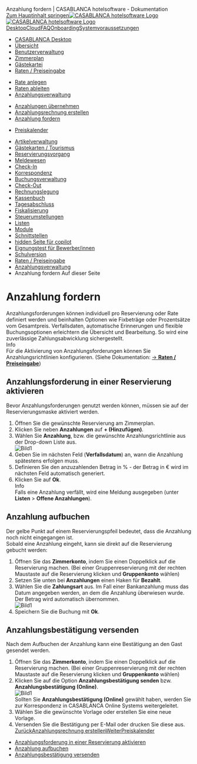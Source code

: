 Anzahlung fordern | CASABLANCA hotelsoftware - Dokumentation  
[Zum Hauptinhalt springen](https://docs.casablanca.at/desktop/raten/deposit_management/request_deposit/#__docusaurus_skipToContent_fallback)[![CASABLANCA hotelsoftware Logo](https://docs.casablanca.at/img/logo.png) ![CASABLANCA hotelsoftware Logo](https://docs.casablanca.at/img/Casablanca_LOGO_2022_neg.png)](https://docs.casablanca.at/) [Desktop](https://docs.casablanca.at/desktop/desktop/)[Cloud](https://docs.casablanca.at/cloud/cloud_systems/)[FAQ](https://docs.casablanca.at/faq)[Onboarding](https://docs.casablanca.at/onboarding/fiscalization)[Systemvoraussetzungen](https://docs.casablanca.at/system_requirements)  
* [CASABLANCA Desktop](https://docs.casablanca.at/desktop/desktop/)
* [Übersicht](https://docs.casablanca.at/desktop/interface/)
* [Benutzerverwaltung](https://docs.casablanca.at/desktop/user_management/)
* [Zimmerplan](https://docs.casablanca.at/desktop/room_plan/)
* [Gästekartei](https://docs.casablanca.at/desktop/guest_profile/)
* [Raten / Preiseingabe](https://docs.casablanca.at/desktop/raten/)
+ [Rate anlegen](https://docs.casablanca.at/desktop/raten/rates/)
+ [Raten ableiten](https://docs.casablanca.at/desktop/raten/ableitung/)
+ [Anzahlungsverwaltung](https://docs.casablanca.at/desktop/raten/deposit_management/)
- [Anzahlungen übernehmen](https://docs.casablanca.at/desktop/raten/deposit_management/park_prepayment)
- [Anzahlungsrechnung erstellen](https://docs.casablanca.at/desktop/raten/deposit_management/prepayment_invoice)
- [Anzahlung fordern](https://docs.casablanca.at/desktop/raten/deposit_management/request_deposit)
+ [Preiskalender](https://docs.casablanca.at/desktop/raten/preiskalender/)
* [Artikelverwaltung](https://docs.casablanca.at/desktop/articles/)
* [Gästekarten / Tourismus](https://docs.casablanca.at/desktop/guest_cards/)
* [Reservierungsvorgang](https://docs.casablanca.at/desktop/reservation_process/)
* [Meldewesen](https://docs.casablanca.at/desktop/registration/)
* [Check-In](https://docs.casablanca.at/desktop/check_in/)
* [Korrespondenz](https://docs.casablanca.at/desktop/correspondence/)
* [Buchungsverwaltung](https://docs.casablanca.at/desktop/account/)
* [Check-Out](https://docs.casablanca.at/desktop/check-out/)
* [Rechnungslegung](https://docs.casablanca.at/desktop/accounting/)
* [Kassenbuch](https://docs.casablanca.at/desktop/cashbook/)
* [Tagesabschluss](https://docs.casablanca.at/desktop/daily_closing/)
* [Fiskalisierung](https://docs.casablanca.at/desktop/fiscalization/)
* [Steuerumstellungen](https://docs.casablanca.at/desktop/tax_changes/)
* [Listen](https://docs.casablanca.at/desktop/lists/)
* [Module](https://docs.casablanca.at/desktop/module/)
* [Schnittstellen](https://docs.casablanca.at/desktop/interfaces/)
* [hidden Seite für copilot](https://docs.casablanca.at/desktop/hidden_copilot)
* [Eignungstest für Bewerber/innen](https://docs.casablanca.at/desktop/qualification)
* [Schulversion](https://docs.casablanca.at/desktop/schoolversion)  
* [Raten / Preiseingabe](https://docs.casablanca.at/desktop/raten/)
* [Anzahlungsverwaltung](https://docs.casablanca.at/desktop/raten/deposit_management/)
* Anzahlung fordern
Auf dieser Seite

# Anzahlung fordern  
Anzahlungsforderungen können individuell pro Reservierung oder Rate definiert werden und beinhalten Optionen wie Fixbeträge oder Prozentsätze vom Gesamtpreis. Verfallsdaten, automatische Erinnerungen und flexible Buchungsoptionen erleichtern die Übersicht und Bearbeitung. So wird eine zuverlässige Zahlungsabwicklung sichergestellt.  
Info  
Für die Aktivierung von Anzahlungsforderungen können Sie Anzahlungsrichtlinien konfigurieren. (Siehe Dokumentation: [-> **Raten / Preiseingabe**](https://docs.casablanca.at/desktop/raten/rates/advance))

## Anzahlungsforderung in einer Reservierung aktivieren[](https://docs.casablanca.at/desktop/raten/deposit_management/request_deposit/#anzahlungsforderung-in-einer-reservierung-aktivieren "Direkter Link zu Anzahlungsforderung in einer Reservierung aktivieren")  
Bevor Anzahlungsforderungen genutzt werden können, müssen sie auf der Reservierungsmaske aktiviert werden.  
1. Öffnen Sie die gewünschte Reservierung am Zimmerplan.
2. Klicken Sie neben **Anzahlungen** auf **+ (Hinzufügen)**.
3. Wählen Sie **Anzahlung**, bzw. die gewünschte Anzahlungsrichtlinie aus der Drop-down Liste aus.  
![Bild1](https://docs.casablanca.at/assets/images/anzahlungsforderung-fcec3d33d9387dd10cf64e9df6f8ccd2.png "Anzahlungsforderung")  
4. Geben Sie im nächsten Feld (**Verfallsdatum**) an, wann die Anzahlung spätestens erfolgen muss.
5. Definieren Sie den anzuzahlenden Betrag in % - der Betrag in € wird im nächsten Feld automatisch generiert.
6. Klicken Sie auf **Ok**.  
Info  
Falls eine Anzahlung verfällt, wird eine Meldung ausgegeben (unter **Listen** > **Offene Anzahlungen**).

## Anzahlung aufbuchen[](https://docs.casablanca.at/desktop/raten/deposit_management/request_deposit/#anzahlung-aufbuchen "Direkter Link zu Anzahlung aufbuchen")  
Der gelbe Punkt auf einem Reservierungspfeil bedeutet, dass die Anzahlung noch nicht eingegangen ist.  
Sobald eine Anzahlung eingeht, kann sie direkt auf die Reservierung gebucht werden:  
1. Öffnen Sie das **Zimmerkonto**, indem Sie einen Doppelklick auf die Reservierung machen. (Bei einer Gruppenreservierung mit der rechten Maustaste auf die Reservierung klicken und **Gruppenkonto** wählen)
2. Setzen Sie unten bei **Anzahlungen** einen Haken für **Bezahlt**.
3. Wählen Sie die **Zahlungsart** aus. Im Fall einer Bankanzahlung muss das Datum angegeben werden, an dem die Anzahlung überwiesen wurde. Der Betrag wird automatisch übernommen.  
![Bild1](https://docs.casablanca.at/assets/images/anzahlung_bezahlt-4b11e1e018036dec7803cee2405ab8ed.png "Anzahlung bezahlt")  
4. Speichern Sie die Buchung mit **Ok**.

## Anzahlungsbestätigung versenden[](https://docs.casablanca.at/desktop/raten/deposit_management/request_deposit/#anzahlungsbestätigung-versenden "Direkter Link zu Anzahlungsbestätigung versenden")  
Nach dem Aufbuchen der Anzahlung kann eine Bestätigung an den Gast gesendet werden.  
1. Öffnen Sie das **Zimmerkonto**, indem Sie einen Doppelklick auf die Reservierung machen. (Bei einer Gruppenreservierung mit der rechten Maustaste auf die Reservierung klicken und **Gruppenkonto** wählen)
2. Klicken Sie auf die Option **Anzahlungsbestätigung senden** bzw. **Anzahlungsbestätigung (Online)**.  
![Bild1](https://docs.casablanca.at/assets/images/anzahlungsbestaetigung-115eef354bca369135fdfa70277e3c3a.png "Anzahlungsbestätigung senden")  
Sollten Sie **Anzahlungsbestätigung (Online)** gewählt haben, werden Sie zur Korrespondenz in CASABLANCA Online Systems weitergeleitet.  
3. Wählen Sie die gewünschte Vorlage oder erstellen Sie eine neue Vorlage.
4. Versenden Sie die Bestätigung per E-Mail oder drucken Sie diese aus.
[ZurückAnzahlungsrechnung erstellen](https://docs.casablanca.at/desktop/raten/deposit_management/prepayment_invoice)[WeiterPreiskalender](https://docs.casablanca.at/desktop/raten/preiskalender/)  
* [Anzahlungsforderung in einer Reservierung aktivieren](https://docs.casablanca.at/desktop/raten/deposit_management/request_deposit/#anzahlungsforderung-in-einer-reservierung-aktivieren)
* [Anzahlung aufbuchen](https://docs.casablanca.at/desktop/raten/deposit_management/request_deposit/#anzahlung-aufbuchen)
* [Anzahlungsbestätigung versenden](https://docs.casablanca.at/desktop/raten/deposit_management/request_deposit/#anzahlungsbestätigung-versenden)